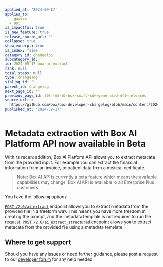 ```yaml
---
applied_at: '2024-09-17'
applies_to:
  - guides
  - api
is_impactful: true
is_new_feature: true
release_source_url: ''
collapse: true
show_excerpt: true
is_index: false
category_id: changelog
subcategory_id: ''
id: 2024-09-17-box-ai-extract
rank: null
total_steps: null
type: changelog
sibling_id: ''
parent_id: changelog
next_page_id: ''
previous_page_id: 2024-09-05-box-swift-sdk-generated-040-released
source_url: >-
  https://github.com/box/box-developer-changelog/blob/main/content/2024/09-17-box-ai-extract.md
published_at: '2024-09-17'
---
```

# Metadata extraction with Box AI Platform API now available in Beta

With its recent addition, Box AI Platform API allows you to extract metadata from the provided input.
For example you can extract the financial information from an invoice, or patient data from a medical certificate.

> Note: Box AI API is currently a beta feature which means the available capabilities may change. Box AI API is available to all Enterprise Plus customers.

<!-- more -->

You have the following options:

[`POST /2.0/ai_extract`][1] endpoint allows you to extract metadata from the provided file in a freeform way.
This means you have more freedom in creating the prompt, and the metadata template is not required to run the request.
[`POST /2.0/ai_extract_structured`][2] endpoint allows you to extract metadata from the provided file using a [metadata template][3].


## Where to get support

Should you have any issues or need further guidance, please post a request to our [developer forum][4] for any help needed.

[1]: e://post-ai-extract
[2]: e://post-ai-extract-structured
[3]: https://support.box.com/hc/en-us/articles/360044194033-Customizing-Metadata-Templates
[4]: https://forum.box.com/